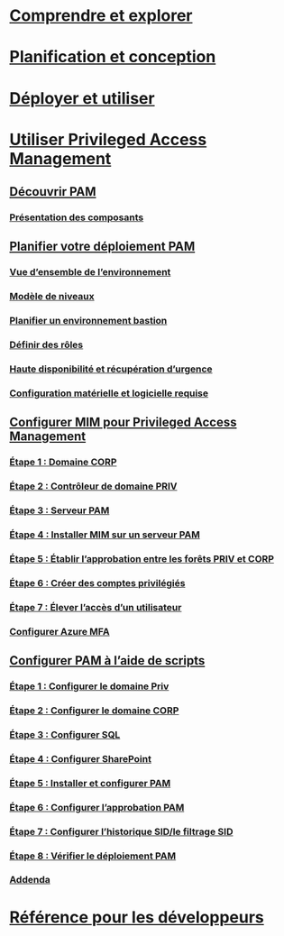 # [Comprendre et explorer](/microsoft-identity-manager/understand-explore/microsoft-identity-manager-2016)
# [Planification et conception](/microsoft-identity-manager/plan-design/microsoft-identity-manager-2016-supported-platforms)
# [Déployer et utiliser](/microsoft-identity-manager/deploy-use/microsoft-identity-manager-deploy)
# [Utiliser Privileged Access Management](privileged-identity-management-for-active-directory-domain-services.md)
## [Découvrir PAM](privileged-identity-management-for-active-directory-domain-services.md)
### [Présentation des composants](principles-of-operation.md)
## [Planifier votre déploiement PAM](environment-overview.md)
### [Vue d’ensemble de l’environnement](environment-overview.md)
### [Modèle de niveaux](tier-model-for-partitioning-administrative-privileges.md)
### [Planifier un environnement bastion](planning-bastion-environment.md)
### [Définir des rôles](defining-roles-for-pam.md)
### [Haute disponibilité et récupération d’urgence](high-availability-disaster-recovery-considerations-bastion-environment.md)
### [Configuration matérielle et logicielle requise](hardware-software-requirements.md)
## [Configurer MIM pour Privileged Access Management](configuring-mim-environment-for-pam.md)
### [Étape 1 : Domaine CORP](step-1-prepare-corp-domain.md)
### [Étape 2 : Contrôleur de domaine PRIV](step-2-prepare-priv-domain-controller.md)
### [Étape 3 : Serveur PAM](step-3-prepare-pam-server.md)
### [Étape 4 : Installer MIM sur un serveur PAM](step-4-install-mim-components-on-pam-server.md)
### [Étape 5 : Établir l’approbation entre les forêts PRIV et CORP](step-5-establish-trust-between-priv-corp-forests.md)
### [Étape 6 : Créer des comptes privilégiés](step-6-transition-group-to-pam.md)
### [Étape 7 : Élever l’accès d’un utilisateur](step-7-elevate-user-access.md)
### [Configurer Azure MFA](use-azure-mfa-for-activation.md)
## [Configurer PAM à l’aide de scripts](sp1-pam-configure-using-scripts.md)
### [Étape 1 : Configurer le domaine Priv](sp1-step1-configuring-priv-domain.md)
### [Étape 2 : Configurer le domaine CORP](sp1-step2-configuring-corp-domain.md)
### [Étape 3 : Configurer SQL](sp1-step3-installing-configuring-sql.md)
### [Étape 4 : Configurer SharePoint](sp1-step4-configuring-sharepoiint.md)
### [Étape 5 : Installer et configurer PAM](sp1-step5-configuring-pam.md)
### [Étape 6 : Configurer l’approbation PAM](sp1-step6-setup-pam-trust.md)
### [Étape 7 : Configurer l’historique SID/le filtrage SID](sp1-step7-setup-sidhistory-sidfiltering.md)
### [Étape 8 : Vérifier le déploiement PAM](sp1-step8-pam-deployment-verification.md)
### [Addenda](sp1-pam-deployment-addendum.md)
# [Référence pour les développeurs](/microsoft-identity-manager/reference/microsoft-identity-manager-2016-developer-reference)


<!--HONumber=Sep16_HO4-->


